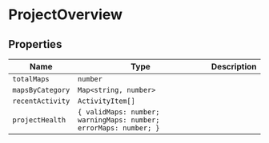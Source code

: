 # ProjectOverview

## Properties

| Name | Type | Description |
|------|------|-------------|
| `totalMaps` | `number` |  |
| `mapsByCategory` | `Map<string, number>` |  |
| `recentActivity` | `ActivityItem[]` |  |
| `projectHealth` | `{ validMaps: number; warningMaps: number; errorMaps: number; }` |  |

